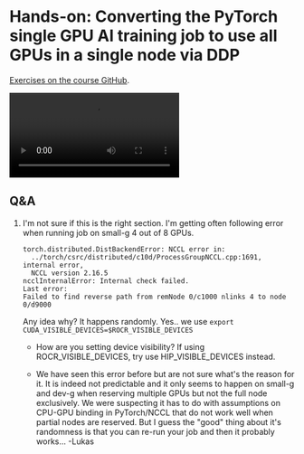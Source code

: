 # Hands-on: Converting the PyTorch single GPU AI training job to use all GPUs in a single node via DDP

[Exercises on the course GitHub](https://github.com/Lumi-supercomputer/Getting_Started_with_AI_workshop/tree/ai-20241126/08_Scaling_to_multiple_GPUs).

<video src="https://462000265.lumidata.eu/ai-20241126/recordings/E08_MultipleGPUs.mp4" controls="controls"></video>


## Q&A

1.  I'm not sure if this is the right section. I'm getting often following error when running job on small-g 4 out of 8 GPUs. 
    ```
    torch.distributed.DistBackendError: NCCL error in: 
      ../torch/csrc/distributed/c10d/ProcessGroupNCCL.cpp:1691, internal error, 
      NCCL version 2.16.5
    ncclInternalError: Internal check failed.
    Last error:
    Failed to find reverse path from remNode 0/c1000 nlinks 4 to node 0/d9000
    ``` 
    Any idea why? It happens randomly. Yes.. we use `export CUDA_VISIBLE_DEVICES=$ROCR_VISIBLE_DEVICES`

    -   How are you setting device visibility? If using ROCR_VISIBLE_DEVICES, try use HIP_VISIBLE_DEVICES instead.

    -   We have seen this error before but are not sure what's the reason for it. It is indeed not predictable and it only seems to happen on small-g and dev-g when reserving multiple GPUs but not the full node exclusively. We were suspecting it has to do with assumptions on CPU-GPU binding in PyTorch/NCCL that do not work well when partial nodes are reserved. But I guess the "good" thing about it's randomness is that you can re-run your job and then it probably works... -Lukas

